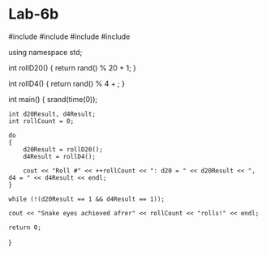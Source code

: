 # Lab-6b
#include<iostream>
#include<cmath>
#include<ctime>
#include<cstdlib>

using namespace std;

int rollD20()
{
	return rand() % 20 + 1;
}

int rollD4()
{
	return rand() % 4 + ;
}

int main()
{
	srand(time(0));

	int d20Result, d4Result;
	int rollCount = 0;

	do
	{
		d20Result = rollD20();
		d4Result = rollD4();

		cout << "Roll #" << ++rollCount << ": d20 = " << d20Result << ", d4 = " << d4Result << endl;
	}

	while (!(d20Result == 1 && d4Result == 1));

	cout << "Snake eyes achieved afrer" << rollCount << "rolls!" << endl;

	return 0;
}








	
